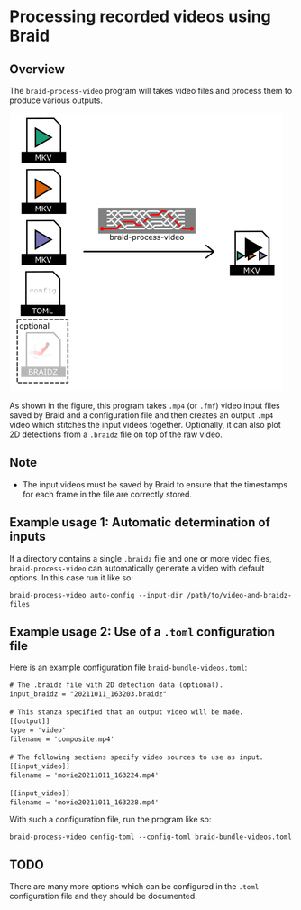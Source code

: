 # Processing recorded videos using Braid

## Overview

The `braid-process-video` program will takes video files and process them to
produce various outputs.

<!--- todo: convert image to show .mp4 not .mkv -->

![braid-process-video.png](braid-process-video.png)

As shown in the figure, this program takes `.mp4` (or `.fmf`) video input files
saved by Braid and a configuration file and then creates an output `.mp4` video
which stitches the input videos together. Optionally, it can also plot 2D
detections from a `.braidz` file on top of the raw video.

## Note

- The input videos must be saved by Braid to ensure that the timestamps for each
  frame in the file are correctly stored.

## Example usage 1: Automatic determination of inputs

If a directory contains a single `.braidz` file and one or more video files,
`braid-process-video` can automatically generate a video with default options.
In this case run it like so:

```ignore
braid-process-video auto-config --input-dir /path/to/video-and-braidz-files
```

## Example usage 2: Use of a `.toml` configuration file

Here is an example configuration file `braid-bundle-videos.toml`:

```ignore
# The .braidz file with 2D detection data (optional).
input_braidz = "20211011_163203.braidz"

# This stanza specified that an output video will be made.
[[output]]
type = 'video'
filename = 'composite.mp4'

# The following sections specify video sources to use as input.
[[input_video]]
filename = 'movie20211011_163224.mp4'

[[input_video]]
filename = 'movie20211011_163228.mp4'
```

With such a configuration file, run the program like so:

```ignore
braid-process-video config-toml --config-toml braid-bundle-videos.toml
```

## TODO

There are many more options which can be configured in the `.toml` configuration
file and they should be documented.
